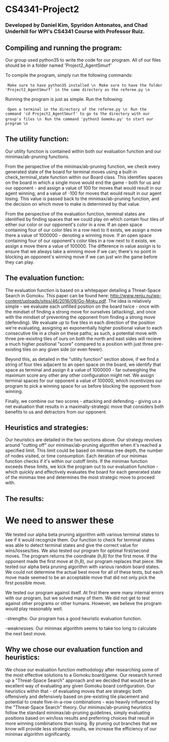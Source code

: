 # CS4341-Project2
### Developed by Daniel Kim, Spyridon Antonatos, and Chad Underhill for WPI's CS4341 Course with Professor Ruiz.

## Compiling and running the program:

Our group used python35 to write the code for our program.
All of our files should be in a folder named 'Project2_AgentSmurf'

To compile the program, simply run the following commands:

` Make sure to have python35 installed \n` 
` Make sure to have the folder 'Project2_AgentSmurf' in the same directory as the referee.py \n`

Running the program is just as simple. Run the following:

` Open a terminal in the directory of the referee.py \n`
` Run the command 'cd Project2_AgentSmurf' to go to the directory with our group's files \n`
` Run the command 'python3 Gomoku.py' to start our program \n`

## The utility function:

Our utility function is contained within both our evaluation function and our minimax/ab-pruning functions.

From the perspective of the minimax/ab-pruning function, we check every generated state of the board for terminal moves using a built-in check_terminal_state function within our Board class. This identifies spaces on the board in which a single move would end the game - both for us and our opponent - and assign a value of 100 for moves that would result in our agent winning, and a value of -100 for moves that would result in our agent losing. This value is passed back to the minimax/ab-pruning function, and the decision on which move to make is determined by that value.

From the perspective of the evaluation function, terminal states are identified by finding spaces that we could play on which contain four tiles of either our color or our opponent's color in a row. If an open space containing four of our color tiles in a row next to it exists, we assign a move there a value of 1000000 - denoting a winning move. If an open space containing four of our opponent's color tiles in a row next to it exists, we assign a move there a value of 100000. The difference in value assign is to ensure that we always take a winning move if we can; there's no point in blocking an opponent's winning move if we can just win the game before they can play.

## The evaluation function:

The evaluation function is based on a whitepaper detailing a Threat-Space Search in Gomoku. This paper can be found here: http://www.renju.nu/wp-content/uploads/sites/46/2016/09/Go-Moku.pdf. The idea is relatively simple - we evaluate each unfilled position on the board twice - once with the mindset of finding a strong move for ourselves (attacking), and once with the mindset of preventing the opponent from finding a strong move (defending). We evaluate up to five tiles in each direction of the position we're evaluating, assigning an exponentially higher positional value to each consecutive tile in a chain on these paths; as such, a potential move with three pre-exisitng tiles of ours on both the north and east sides will recieve a much higher positional "score" compared to a position with just three pre-existing tiles on any given side (or even fewer).

Beyond this, as detailed in the "utility function" section above, if we find a string of four tiles adjacent to an open space on the board, we identify that space as terminal and assign it a value of 1000000 - far outweighing the maximum score any other any other configuration might net. We assign terminal spaces for our opponent a value of 100000, which incentivizes our program to pick a winning space for us before blocking the opponent from winning.

Finally, we combine our two scores - attacking and defending - giving us a net evaluation that results in a maximally-strategic move that considers both benefits to us and detractors from our opponent.

## Heuristics and strategies:

Our heuristics are detailed in the two sections above. Our strategy revolves around "cutting off" our minimax/ab-pruning algorithm when it's reached a specified limit. This limit could be based on minimax tree depth, the number of nodes visited, or time consumption. Each iteration of our minimax function checks if it's within our cutoff limits. If the minimax function exceeds these limits, we kick the program out to our evaluation function - which quickly and effectively evaluates the board for each generated state of the minimax tree and determines the most strategic move to proceed with.

## The results:

# We need to answer these

We tested our alpha beta pruning algorithm with various terminal states to see if it would recognize them.
Our function to check for terminal states was able to detect terminal states and give the correct value for wins/losses/ties.
We also tested our program for optimal first/second moves. The program returns the coordinate (h,8) for the first move.
If the opponent made the first move at (h,8), our program replaces that piece.
We tested our alpha beta pruning algorithm with various random board states. We could not determine the actual best move for
all of these tests, but each move made seemed to be an acceptable move that did not only pick the first possible move.

We tested our program against itself. At first there were many internal errors with our program, but we solved many of them.
We did not get to test against other programs or other humans. However, we believe the program would play reasonably well.

-strengths:
Our program has a good heuristic evaluation function.

-weaknesses:
Our minimax algorithm seems to take too long to calculate the next best move.

## Why we chose our evaluation function and heuristics:

We chose our evaluation function methodology after researching some of the most effective solutions to a Gomoku board/game. Our research turned up a "Threat-Space Search" approach and we decided that would be an excellent way of evaluating any given Gomoku board configuration. Our heuristics within that - of evaluating moves that are strategic both offensively and defensively based on pre-existing tile placement and potential to create five-in-a-row combinations - was heavily influenced by the "Threat-Space Search" theory. Our minimax/ab-pruning heuristics follow the standard minimax/ab-pruning guidelines, simply evaluating positions based on win/loss results and preferring choices that result in more winning combinations than losing. By pruning out branches that we know will provide less strategic results, we increase the efficiency of our minimax algorithm significantly.
